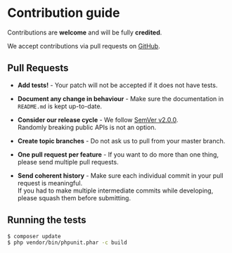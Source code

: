 # Contribution guide

Contributions are **welcome** and will be fully **credited**.

We accept contributions via pull requests on [GitHub](https://github.com/fortuneglobe/types).

## Pull Requests

- **Add tests!** - Your patch will not be accepted if it does not have tests.

- **Document any change in behaviour** - Make sure the documentation in `README.md` is kept up-to-date.

- **Consider our release cycle** - We follow [SemVer v2.0.0](http://semver.org/).  
  Randomly breaking public APIs is not an option.

- **Create topic branches** - Do not ask us to pull from your master branch.

- **One pull request per feature** - If you want to do more than one thing, please send multiple pull requests.

- **Send coherent history** - Make sure each individual commit in your pull request is meaningful.  
  If you had to make multiple intermediate commits while developing, please squash them before submitting.


## Running the tests

```bash
$ composer update
$ php vendor/bin/phpunit.phar -c build
```
